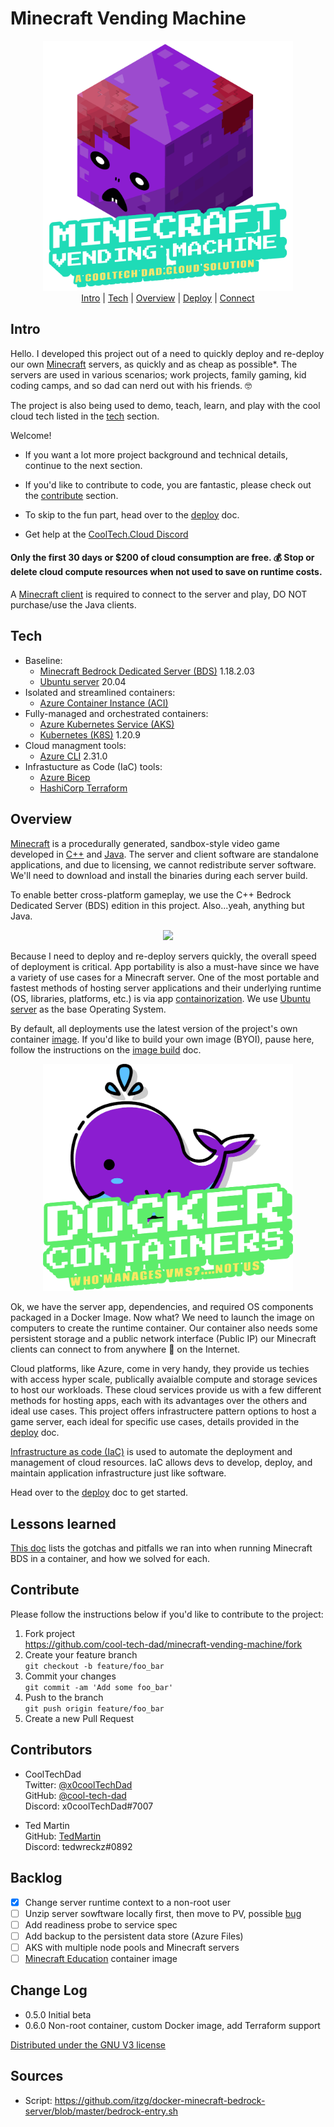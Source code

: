 # Minecraft Vending Machine
<p align="center">
  <img src="./images/mvm_logo.gif" width="400"></br>
  <a href="#intro">Intro</a> |
  <a href="#tech">Tech</a> |
  <a href="#overview">Overview</a> |
  <a href="./deploy/deploy.md">Deploy</a> |
  <a href="./deploy/deploy.md#connect">Connect</a>
</p>

## Intro
  Hello. I developed this project out of a need to quickly deploy and re-deploy our own [Minecraft](https://minecraft.fandom.com/wiki/Minecraft_Wiki) servers, as quickly and as cheap as possible*. The servers are used in various scenarios; work projects, family gaming, kid coding camps, and so dad can nerd out with his friends. :nerd_face:
  
  The project is also being used to demo, teach, learn, and play with the cool cloud tech listed in the [tech](#tech) section. 
  
  Welcome! 
  * If you want a lot more project background and technical details, continue to the next section.

  * If you'd like to contribute to code, you are fantastic, please check out the [contribute](#contribute) section.

  * To skip to the fun part, head over to the <a href="./deploy/deploy.md">deploy</a> doc.
  
  * Get help at the [CoolTech.Cloud Discord](https://discord.gg/JQ3Eg2nS) 

  #### Only the first 30 days or $200 of cloud consumption are free. 💰 Stop or delete cloud compute resources when not used to save on runtime costs. 
  A [Minecraft client](https://www.minecraft.net/en-us/get-minecraft#) is required to connect to the server and play, DO NOT purchase/use the Java clients.

## Tech
* Baseline:
  * [Minecraft Bedrock Dedicated Server (BDS)](https://minecraft.fandom.com/wiki/Bedrock_Dedicated_Server) 1.18.2.03
  * [Ubuntu server](https://hub.docker.com/_/ubuntu) 20.04
* Isolated and streamlined containers:
  * [Azure Container Instance (ACI)](https://docs.microsoft.com/en-us/azure/container-instances/)
* Fully-managed and orchestrated containers:
  * [Azure Kubernetes Service (AKS)](https://docs.microsoft.com/en-us/azure/aks/) 
  * [Kubernetes (K8S)](https://kubernetes.io/docs/concepts/overview/what-is-kubernetes/) 1.20.9
* Cloud managment tools: 
  * [Azure CLI](https://docs.microsoft.com/en-us/cli/azure/what-is-azure-cli) 2.31.0
* Infrastucture as Code (IaC) tools:
  * [Azure Bicep](https://docs.microsoft.com/en-us/azure/azure-resource-manager/bicep/overview?tabs=bicep)
  * [HashiCorp Terraform](https://www.terraform.io/intro)

## Overview
[Minecraft](https://en.wikipedia.org/wiki/Minecraft) is a procedurally generated, sandbox-style video game developed in [C++](https://minecraft.fandom.com/wiki/Bedrock_Edition) and [Java](https://minecraft.fandom.com/wiki/Server). The server and client software are standalone applications, and due to licensing, we cannot redistribute server software. We'll need to download and install the binaries during each server build.

To enable better cross-platform gameplay, we use the C++ Bedrock Dedicated Server (BDS) edition in this project. Also...yeah, anything but Java. 
  <p align="center">
    <img src="https://static.hiphopdx.com/2015/10/drake-hotline-bling-jacket-moncler.png" height="200">
  </p>

Because I need to deploy and re-deploy servers quickly, the overall speed of deployment is critical. App portability is also a must-have since we have a variety of use cases for a Minecraft server. One of the most portable and fastest methods of hosting server applications and their underlying runtime (OS, libraries, platforms, etc.) is via app [containorization](https://www.docker.com/resources/what-container). We use [Ubuntu server](https://hub.docker.com/_/ubuntu/) as the base Operating System.

By default, all deployments use the latest version of the project's own container [image](https://hub.docker.com/r/cooltechdad/minecraft-bds/tags). If you'd like to build your own image (BYOI), pause here, follow the instructions on the <a href="./image.md">image build</a> doc.
  
  <p align="center">
    <img src="./images/mvm_docker_logo.png" width="400"></br>
  </p>

Ok, we have the server app, dependencies, and required OS components packaged in a Docker Image. Now what? We need to launch the image on computers to create the runtime container.  Our container also needs some persistent storage and a public network interface (Public IP) our Minecraft clients can connect to from anywhere :milky_way: on the Internet. 
  
Cloud platforms, like Azure, come in very handy, they provide us techies with access hyper scale, publically avaialble compute and storage sevices to host our workloads. These cloud services provide us with a few different methods for hosting apps, each with its advantages over the others and ideal use cases. This project offers infrastructere pattern options to host a game server, each ideal for specific use cases, details provided in the <a href="./deploy/deploy.md">deploy</a> doc.

[Infrastructure as code (IaC)](https://youtu.be/WhWf48kcEXU) is used to automate the deployment and management of cloud resources. IaC allows devs to develop, deploy, and maintain application infrastructure just like software. 
  
Head over to the <a href="./deploy/deploy.md">deploy</a> doc to get started. 

## Lessons learned
  <a href="./lessons.md">This doc</a> lists the gotchas and pitfalls we ran into when running Minecraft BDS in a container, and how we solved for each.
  
## Contribute
Please follow the instructions below if you'd like to contribute to the project:
1. Fork project\
  <https://github.com/cool-tech-dad/minecraft-vending-machine/fork>
2. Create your feature branch\
  `git checkout -b feature/foo_bar`
3. Commit your changes\
  `git commit -am 'Add some foo_bar'`
4. Push to the branch\
  `git push origin feature/foo_bar`
5. Create a new Pull Request

## Contributors
* CoolTechDad\
  Twitter: [@x0coolTechDad](https://twitter.com/x0cooltechdad)\
  GitHub: [@cool-tech-dad](https://github.com/cool-tech-dad)\
  Discord: x0coolTechDad#7007

* Ted Martin\
  GitHub: [TedMartin](https://github.com/tedmartn)\
  Discord: tedwreckz#0892

## Backlog
- [X] Change server runtime context to a non-root user
- [ ] Unzip server sowftware locally first, then move to PV, possible [bug](https://bugzilla.redhat.com/show_bug.cgi?id=1418606)
- [ ] Add readiness probe to service spec 
- [ ] Add backup to the persistent data store (Azure Files)
- [ ] AKS with multiple node pools and Minecraft servers
- [ ] [Minecraft Education](https://education.minecraft.net/en-us/homepage) container image

## Change Log
* 0.5.0 Initial beta
* 0.6.0 Non-root container, custom Docker image, add Terraform support

[Distributed under the GNU V3 license](https://gnu.org/licenses)

## Sources
* Script: https://github.com/itzg/docker-minecraft-bedrock-server/blob/master/bedrock-entry.sh

